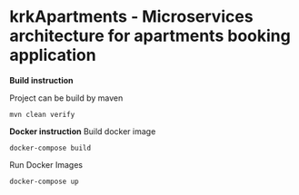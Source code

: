 # krkApartments - Microservices architecture for apartments booking application
**Build instruction**

Project can be build by maven
```
mvn clean verify
```
**Docker instruction**
Build docker image
```
docker-compose build
```
Run Docker Images
```
docker-compose up
```
